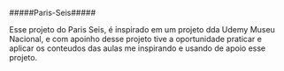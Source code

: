 #####Paris-Seis#####

  Esse projeto do Paris Seis, é inspirado em um projeto dda Udemy Museu Nacional, e com apoinho desse projeto
tive a oportunidade praticar e aplicar os conteudos das aulas me inspirando e usando de apoio esse projeto.
